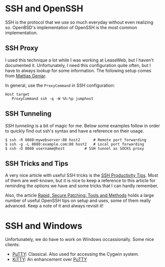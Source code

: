 SSH and OpenSSH
===============

SSH is the protocol that we use so much everyday without even realizing so.
OpenBSD's implementation of OpenSSH is the most common implementation.


SSH Proxy
---------

I used this technique a lot while I was working at LeaseWeb, but I haven't
documented it.  Unfortunately, I need this configuration quite often, but
I have to always lookup for some information.  The following setup comes
from [Mattias Geniar][ma.ttias].

In general, use the `ProxyCommand` in SSH configuration:

    Host target
       ProxyCommand	ssh -q -W %h:%p jumphost


[ma.ttias]:	https://ma.ttias.be/use-jumphost-ssh-client-configurations/


SSH Tunneling
-------------

*SSH tunneling* is a bit of magic for me.  Below some examples follow in order
to quickly find out ssh's syntax and have a reference on their usage.

    $ ssh -R 8080:mywebserver:80 host2		# Remote port forwarding
    $ ssh -g -L 8080:example.com:80 host2	# Local port forwarding
    $ ssh -D 8080 username@host			# SSH tunnel as SOCKS proxy


SSH Tricks and Tips
-------------------

A very nice article with useful SSH tricks is the [SSH Productivity Tips][ssh-tips].
Most of them are well-known, but it is nice to keep a reference to this article
for reminding the options we have and some tricks that I can hardly remember.

Also, the article [Rapid, Secure Patching: Tools and Methods][lj-article] holds
a large number of useful OpenSSH tips on setup and uses, some of them really
advanced.  Keep a note of it and always revisit it!


[ssh-tips]:	http://blogs.perl.org/users/smylers/2011/08/ssh-productivity-tips.html
[lj-article]:	https://www.linuxjournal.com/content/rapid-secure-patching-tools-and-methods


SSH and Windows
===============

Unfortunately, we do have to work on Windows occassionally.  Some nice clients:

 - [PuTTY][putty]:  Classical.  Also used for accessing the Cygwin system.
 - [KiTTY](http://www.9bis.net/kitty/):
   An enhancement over [PuTTY][putty]


[putty]:	http://www.putty.org/

